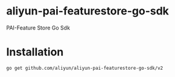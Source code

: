 # aliyun-pai-featurestore-go-sdk
PAI-Feature Store Go Sdk

# Installation

```
go get github.com/aliyun/aliyun-pai-featurestore-go-sdk/v2
```
